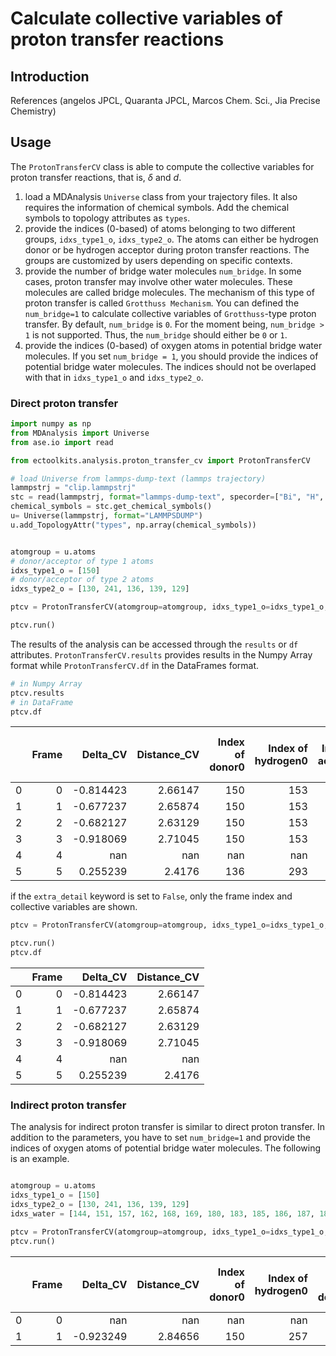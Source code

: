 # Calculate collective variables of proton transfer reactions

## Introduction

References (angelos JPCL, Quaranta JPCL, Marcos Chem. Sci., Jia Precise Chemistry)

## Usage

The `ProtonTransferCV` class is able to compute the collective variables for proton transfer reactions, that is, $\delta$ and $d$.
1. load a MDAnalysis `Universe` class from your trajectory files. It also requires the information of chemical symbols. Add the chemical symbols to topology attributes as `types`.
2. provide the indices (0-based) of atoms belonging to two different groups, `idxs_type1_o`, `idxs_type2_o`. The atoms can either be hydrogen donor or be hydrogen acceptor during proton transfer reactions. The groups are customized by users depending on specific contexts.
3. provide the number of bridge water molecules `num_bridge`. In some cases, proton transfer may involve other water molecules. These molecules are called bridge molecules. The mechanism of this type of proton transfer is called `Grotthuss Mechanism`. You can defined the `num_bridge=1` to calculate collective variables of `Grotthuss`-type proton transfer. By default, `num_bridge` is `0`. For the moment being, `num_bridge > 1` is not supported. Thus, the `num_bridge` should either be `0` or `1`.
4. provide the indices (0-based) of oxygen atoms in potential bridge water molecules. If you set `num_bridge = 1`, you should provide the indices of potential bridge water molecules. The indices should not be overlaped with that in `idxs_type1_o` and `idxs_type2_o`.


### Direct proton transfer

```python
import numpy as np
from MDAnalysis import Universe
from ase.io import read

from ectoolkits.analysis.proton_transfer_cv import ProtonTransferCV

# load Universe from lammps-dump-text (lammps trajectory)
lammpstrj = "clip.lammpstrj"
stc = read(lammpstrj, format="lammps-dump-text", specorder=["Bi", "H", "O", "V"])
chemical_symbols = stc.get_chemical_symbols()
u= Universe(lammpstrj, format="LAMMPSDUMP")
u.add_TopologyAttr("types", np.array(chemical_symbols))


atomgroup = u.atoms
# donor/acceptor of type 1 atoms
idxs_type1_o = [150]
# donor/acceptor of type 2 atoms
idxs_type2_o = [130, 241, 136, 139, 129]

ptcv = ProtonTransferCV(atomgroup=atomgroup, idxs_type1_o=idxs_type1_o, idxs_type2_o=idxs_type2_o, extra_detail=True)

ptcv.run()

```
The results of the analysis can be accessed through the `results` or `df` attributes. `ProtonTransferCV.results` provides results in the Numpy Array format while `ProtonTransferCV.df` in the DataFrames format.
```python
# in Numpy Array
ptcv.results
# in DataFrame
ptcv.df
```
|    |   Frame |   Delta_CV |   Distance_CV |   Index of donor0 |   Index of hydrogen0 |   Index of acceptor |   Distance (Donor0-Hydrogen0) |   Distance (Acceptor0-Hydrogen0) |   Interatomic distance (Donor0-Aceeptor0) |   Angle (Donor0-Aceeptor0-Hydrogen0) |
|---:|--------:|-----------:|--------------:|------------------:|---------------------:|--------------------:|------------------------------:|---------------------------------:|------------------------------------------:|-------------------------------------:|
|  0 |       0 |  -0.814423 |       2.66147 |               150 |                  153 |                 130 |                      0.97808  |                          1.7925  |                                   2.66147 |                             22.0054  |
|  1 |       1 |  -0.677237 |       2.65874 |               150 |                  153 |                 130 |                      1.00409  |                          1.68133 |                                   2.65874 |                             10.4766  |
|  2 |       2 |  -0.682127 |       2.63129 |               150 |                  153 |                 130 |                      1.0112   |                          1.69333 |                                   2.63129 |                             17.37    |
|  3 |       3 |  -0.918069 |       2.71045 |               150 |                  153 |                 130 |                      0.970081 |                          1.88815 |                                   2.71045 |                             26.0992  |
|  4 |       4 | nan        |     nan       |               nan |                  nan |                 nan |                    nan        |                        nan       |                                 nan       |                            nan       |
|  5 |       5 |   0.255239 |       2.4176  |               136 |                  293 |                 150 |                      1.08379  |                          1.33903 |                                   2.4176  |                              4.17919 |

if the `extra_detail` keyword is set to `False`, only the frame index and collective variables are shown.
```python
ptcv = ProtonTransferCV(atomgroup=atomgroup, idxs_type1_o=idxs_type1_o, idxs_type2_o=idxs_type2_o, extra_detail=False)

ptcv.run()
ptcv.df
```
|    |   Frame |   Delta_CV |   Distance_CV |
|---:|--------:|-----------:|--------------:|
|  0 |       0 |  -0.814423 |       2.66147 |
|  1 |       1 |  -0.677237 |       2.65874 |
|  2 |       2 |  -0.682127 |       2.63129 |
|  3 |       3 |  -0.918069 |       2.71045 |
|  4 |       4 | nan        |     nan       |
|  5 |       5 |   0.255239 |       2.4176  |
### Indirect proton transfer

The analysis for indirect proton transfer is similar to direct proton transfer. In addition to the parameters, you have to set `num_bridge=1` and provide the indices of oxygen atoms of potential bridge water molecules. The following is an example.

```python

atomgroup = u.atoms
idxs_type1_o = [150]
idxs_type2_o = [130, 241, 136, 139, 129]
idxs_water = [144, 151, 157, 162, 168, 169, 180, 183, 185, 186, 187, 188, 189, 191, 216, 217, 222, 223, 224, 226, 227, 228, 229, 232, 233, 234, 235, 236, 239, 240, 242, 243, 244, 247, 315, 321, 324, 327, 330, 339, 342, 345, 348, 351, 354, 130, 145, 156, 163, 174, 175, 181, 182, 184, 190, 218, 219, 220, 221, 225, 230, 231, 237, 238, 245, 246, 312, 318, 333, 336, 357]

ptcv = ProtonTransferCV(atomgroup=atomgroup, idxs_type1_o=idxs_type1_o, idxs_type2_o=idxs_type2_o, num_bridge=1, idxs_water_o=idxs_water, extra_detail=True)
ptcv.run()

```

|    |   Frame |   Delta_CV |   Distance_CV |   Index of donor0 |   Index of hydrogen0 |   Index of donor1 |   Index of hydrogen1 |   Index of acceptor |   Distance (Donor0-Hydrogen0) |   Distance (Donor1-Hydrogen1) |   Distance (Acceptor0-Hydrogen0) |   Distance (Acceptor1-Hydrogen1) |   Interatomic distance (Donor0-Aceeptor0) |   Interatomic distance (Donor1-Aceeptor1) |   Angle (Donor0-Aceeptor0-Hydrogen0) |   Angle (Donor1-Aceeptor1-Hydrogen1) |
|---:|--------:|-----------:|--------------:|------------------:|---------------------:|------------------:|---------------------:|--------------------:|------------------------------:|------------------------------:|---------------------------------:|---------------------------------:|------------------------------------------:|------------------------------------------:|-------------------------------------:|-------------------------------------:|
|  0 |       0 | nan        |     nan       |               nan |                  nan |               nan |                  nan |                 nan |                    nan        |                      nan      |                        nan       |                        nan       |                                 nan       |                                 nan       |                             nan      |                            nan       |
|  1 |       1 |  -0.923249 |       2.84656 |               150 |                  257 |               233 |                  252 |                 129 |                      0.931612 |                        1.0139 |                          2.03899 |                          1.75302 |                                   2.94252 |                                   2.75059 |                              11.6913 |                              8.19724 |

